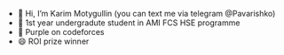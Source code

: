 - 👋 Hi, I’m Karim Motygullin (you can text me via telegram @Pavarishko)
- 🌱 1st year undergradute student in AMI FCS HSE programme 
- 👀 Purple on codeforces
- 😄 ROI prize winner
  

<!---
Pavarishko/Pavarishko is a ✨ special ✨ repository because its `README.md` (this file) appears on your GitHub profile.
You can click the Preview link to take a look at your changes.
--->
